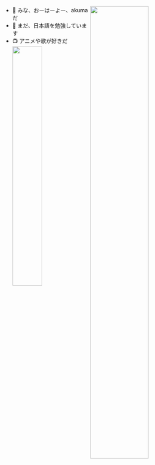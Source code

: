 <!---
giegieSong/giegieSong is a ✨ special ✨ repository because its `README.md` (this file) appears on your GitHub profile.
You can click the Preview link to take a look at your changes.
--->
[<img align="right" width="55%" src="https://github-readme-stats.vercel.app/api?username=akuma&show_icons=true&theme=tokyonight" />](https://github.com/giegieSong)

- 👋 みな、おーはーよー、akumaだ
- 📖 まだ、日本語を勉強しています
- 📺 アニメや歌が好きだ
[<img align="left" width="40%"  src="https://github-readme-stats.vercel.app/api/top-langs?username=giegieSong&layout=compact">](https://github.com/giegieSong)
